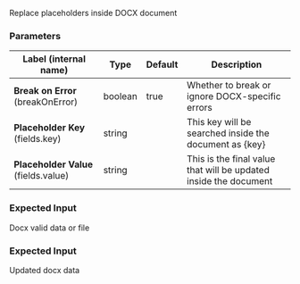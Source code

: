 
 Replace placeholders inside DOCX document

### Parameters
|Label (internal name)|Type|Default|Description|
|---|---|---|---|
|**Break on Error** (breakOnError)|boolean|true|Whether to break or ignore DOCX-specific errors|
|**Placeholder Key** (fields.key)|string||This key will be searched inside the document as {key}|
|**Placeholder Value** (fields.value)|string||This is the final value that will be updated inside the document|



### Expected Input
Docx valid data or file


### Expected Input
Updated docx data


